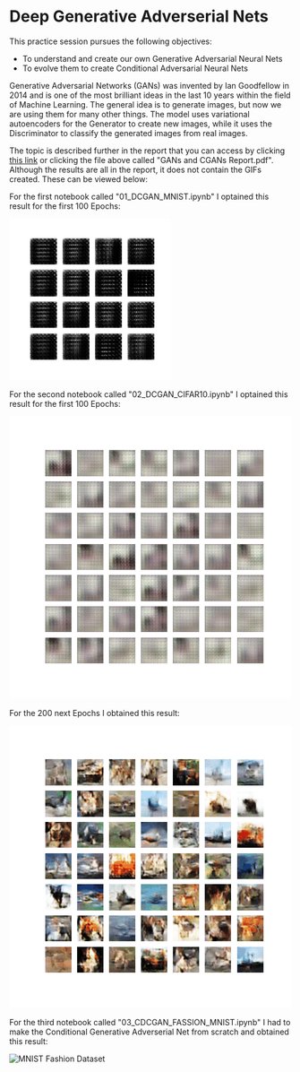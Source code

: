 # Deep Generative Adverserial Nets
This practice session pursues the following objectives:
- To understand and create our own Generative Adversarial Neural Nets
- To evolve them to create Conditional Adversarial Neural Nets

Generative Adversarial Networks (GANs) was invented by Ian Goodfellow in 2014 and is one of the most brilliant ideas in the last 10 years within the field of Machine Learning. The general idea is to generate images, but now we are using them for many other things. The model uses variational autoencoders for the Generator to create new images, while it uses the Discriminator to classify the generated images from real images.

The topic is described further in the report that you can access by clicking [this link](https://github.com/Jonashellevang/IE_MBD_2020/blob/master/GANs%20and%20CGANs/GANs%20and%20CGANs%20Report.pdf) or clicking the file above called "GANs and CGANs Report.pdf". Although the results are all in the report, it does not contain the GIFs created. These can be viewed below:

For the first notebook called "01_DCGAN_MNIST.ipynb" I optained this result for the first 100 Epochs:

![MNIST Numbers](https://github.com/Jonashellevang/IE_MBD_2020/blob/master/GANs%20and%20CGANs/01_dcgan_100Epochs.gif)

For the second notebook called "02_DCGAN_CIFAR10.ipynb" I optained this result for the first 100 Epochs:

![MNIST CIFAR10](https://github.com/Jonashellevang/IE_MBD_2020/blob/master/GANs%20and%20CGANs/02_dcgan_100epochs.gif)

For the 200 next Epochs I obtained this result:

![MNIST CIFAR10](https://github.com/Jonashellevang/IE_MBD_2020/blob/master/GANs%20and%20CGANs/02_dcgan_Additional200epochs.gif)

For the third notebook called "03_CDCGAN_FASSION_MNIST.ipynb" I had to make the Conditional Generative Adverserial Net from scratch and obtained this result:

![MNIST Fashion Dataset](https://github.com/Jonashellevang/IE_MBD_2020/blob/master/GANs%20and%20CGANs/03_cdcgan_100Epochs.gif)
